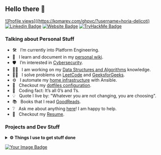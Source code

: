 ## Hello there 👋

[![Profile views]((https://komarev.com/ghpvc/?username=horia-delicoti)][github]
[![Linkedin Badge](https://img.shields.io/badge/-LinkedIn-0e76a8?style=flat-square&logo=Linkedin&logoColor=white)][linkedin]
[![Website Badge](https://img.shields.io/badge/Website-3b5998?style=flat-square&logo=google-chrome&logoColor=white)][website]
[![TryHackMe Badge](https://img.shields.io/badge/TryHackMe-212C42?style=for-the-badge&logo=TryHackMe&logoColor=white)][tryhackme]

### Talking about Personal Stuff

- 🛠 &nbsp; I’m currently into Platform Engineering.
- 📖 &nbsp; I learn and document in my [personal wiki][wiki].
- 🛡️ &nbsp; I’m interested in [Cybersecurity][cybersecurity].
- 👨‍💻 &nbsp; I am working on my [Data Structures and Algorithms][code] knowledge.
- 🧑‍🏫 &nbsp; I solve problems on [LeetCode][leetcode] and [GeeksforGeeks][gfg].
- ⚙️ &nbsp; I automate my [home infrastructure][infrastructure] with Ansible.
- 🔧 &nbsp; Checkout my [dotfiles configuration][dotfiles].
- 🤖 &nbsp; Coding fact: It’s all 0’s and 1’s.
- 💡 &nbsp; Quote I live by: "Whatever you are not changing, you are choosing".
- 📚 &nbsp; Books that I read [GoodReads][goodreads].
- ❔ &nbsp; Ask me about anything [here][open_issue]! I am happy to help.
- 📝 &nbsp; Checkout my [Resume][website].

### Projects and Dev Stuff

<details>
  <br />
  <summary><b>⚙️ Things I use to get stuff done</b></summary>
  	<ul>
  	    <li><b>OS:</b> MacOS Ventura</li>
	    <li><b>Laptop: </b> MacBook Air M2</li>
  	    <li><b>Browser: </b> Firefox Web Browser</li>
	    <li><b>Terminal: </b> ZSH: Oh My Zsh <a href="https://draculatheme.com/zsh">(Dracula)</a></li>
	    <li><b>Code Editor:</b> VSCode - The best editor out there.</li>
	    <li><b>To Stay Updated:</b> Dev.to, Dzone and Linkedin.</li>
	    <br />
	</ul>	
</details>

[<img src="https://tryhackme-badges.s3.amazonaws.com/horiafx.png" alt="Your Image Badge" />][tryhackme]

<!-- Link labels: -->
[linkedin]: https://www.linkedin.com/in/horia-delicoti-b0a39463/
[wiki]: https://horia.delicoti.com/docs/intro
[cybersecurity]: https://github.com/horia-delicoti/cybersecurity
[open_issue]: https://github.com/horia-delicoti/horia-delicoti/issues/new
[website]: https://horia.delicoti.com/
[code]: https://github.com/horia-delicoti/code_challenges
[goodreads]: https://www.goodreads.com/review/list/105778063-horia?ref=nav_mybooks&shelf=read
[leetcode]: https://leetcode.com/u/horia-delicoti/
[gfg]: https://www.geeksforgeeks.org/user/hdelicoti/
[dotfiles]: https://github.com/horia-delicoti/dotfiles
[infrastructure]: https://github.com/horia-delicoti/infrastructure
[tryhackme]: https://tryhackme.com/p/horiafx
[github]: https://github.com/horia-delicoti
<!--
## References

- [Awesome GitHub Profile ReadMe](https://github.com/abhisheknaiidu/awesome-github-profile-readme)
- [Github Profile ReadMe](https://dev.to/github/10-standout-github-profile-readmes-h2o)
- [Shields Badge](https://shields.io/)
- [Badges for README.md](https://github.com/alexandresanlim/Badges4-README.md-Profile)
-->
